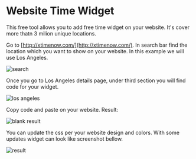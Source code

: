 # Website Time Widget
This free tool allows you to add free time widget on your website. It's cover more thatn 3 milion unique locations.

Go to [http://xtimenow.com/](http://xtimenow.com/). In search bar find the location which you want to show on your website. In this example we will use Los Angeles.

![search](https://i.ibb.co/8sdG5qj/search.png)

Once you go to Los Angeles details page, under third section you will find code for your widget.

![los angeles](https://i.ibb.co/6sq7Gvg/screencapture-xtimenow-CA-Los-Angeles-2019-02-25-13-29-17.png)

Copy code and paste on your website.
Result:

![blank result](https://i.ibb.co/WnWtDzN/1.png)

You can update the css per your website design and colors. With some updates widget can look like screenshot bellow.

![result](https://i.ibb.co/vLJjJp8/reu.png)
